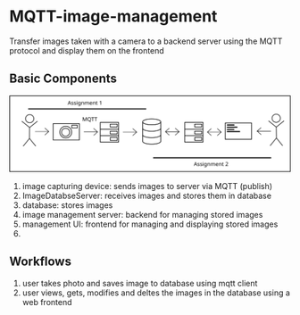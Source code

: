 # MQTT-image-management
Transfer images taken with a camera to a backend server using the MQTT protocol and display them on the frontend

## Basic Components
![basic design](./resources/basic_design.svg)
1. image capturing device: sends images to server via MQTT (publish)
2. ImageDatabseServer: receives images and stores them in database
3. database: stores images
4. image management server: backend for managing stored images
5. management UI: frontend for managing and displaying stored images
6. 

## Workflows
1. user takes photo and saves image to database using mqtt client
2. user views, gets, modifies and deltes the images in the database using a web frontend